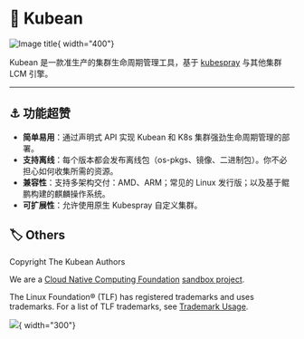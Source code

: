 # :seedling: Kubean

![Image title](/kubean/zh/assets/images/kubean_logo_3.svg){ width="400"}

Kubean 是一款准生产的集群生命周期管理工具，基于 [kubespray](https://github.com/kubernetes-sigs/kubespray) 与其他集群 LCM 引擎。

---

## :anchor: 功能超赞

- **简单易用**：通过声明式 API 实现 Kubean 和 K8s 集群强劲生命周期管理的部署。
- **支持离线**：每个版本都会发布离线包（os-pkgs、镜像、二进制包）。你不必担心如何收集所需的资源。
- **兼容性**：支持多架构交付：AMD、ARM；常见的 Linux 发行版；以及基于鲲鹏构建的麒麟操作系统。
- **可扩展性**：允许使用原生 Kubespray 自定义集群。


## :label: Others
Copyright The Kubean Authors

We are a [Cloud Native Computing Foundation](https://www.cncf.io/) [sandbox project](https://landscape.cncf.io/?group=certified-partners-and-providers&item=platform--certified-kubernetes-installer--kubean).

The Linux Foundation® (TLF) has registered trademarks and uses trademarks. For a list of TLF trademarks, see [Trademark Usage](https://www.linuxfoundation.org/legal/trademark-usage).

![](https://landscape.cncf.io/images/cncf-landscape-horizontal-color.svg){ width="300"}
